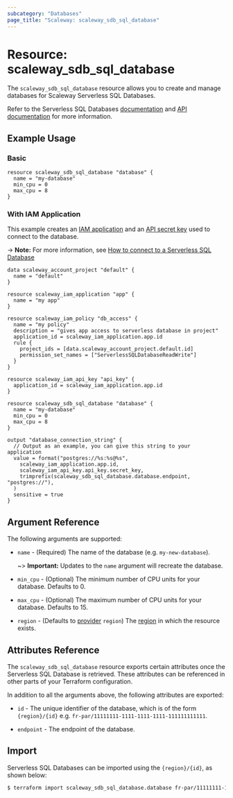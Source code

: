 ```yaml
---
subcategory: "Databases"
page_title: "Scaleway: scaleway_sdb_sql_database"
---
```


# Resource: scaleway_sdb_sql_database

The `scaleway_sdb_sql_database` resource allows you to create and manage databases for Scaleway Serverless SQL Databases.

Refer to the Serverless SQL Databases [documentation](https://www.scaleway.com/en/docs/serverless/sql-databases/) and [API documentation](https://www.scaleway.com/en/developers/api/serverless-databases/) for more information.

## Example Usage

### Basic

```hcl
resource scaleway_sdb_sql_database "database" {
  name = "my-database"
  min_cpu = 0
  max_cpu = 8
}
```

### With IAM Application

This example creates an [IAM application](https://www.scaleway.com/en/docs/identity-and-access-management/iam/concepts/#application) and an [API secret key](https://www.scaleway.com/en/docs/identity-and-access-management/iam/how-to/create-api-keys/) used to connect to the database.

-> **Note:** For more information, see [How to connect to a Serverless SQL Database](https://www.scaleway.com/en/docs/serverless/sql-databases/how-to/connect-to-a-database/)

```hcl
data scaleway_account_project "default" {
  name = "default"
}

resource scaleway_iam_application "app" {
  name = "my app"
}

resource scaleway_iam_policy "db_access" {
  name = "my policy"
  description = "gives app access to serverless database in project"
  application_id = scaleway_iam_application.app.id
  rule {
    project_ids = [data.scaleway_account_project.default.id]
    permission_set_names = ["ServerlessSQLDatabaseReadWrite"]
  }
}

resource scaleway_iam_api_key "api_key" {
  application_id = scaleway_iam_application.app.id
}

resource scaleway_sdb_sql_database "database" {
  name = "my-database"
  min_cpu = 0
  max_cpu = 8
}

output "database_connection_string" {
  // Output as an example, you can give this string to your application
  value = format("postgres://%s:%s@%s",
    scaleway_iam_application.app.id,
    scaleway_iam_api_key.api_key.secret_key,
    trimprefix(scaleway_sdb_sql_database.database.endpoint, "postgres://"),
  )
  sensitive = true
}
```

## Argument Reference

The following arguments are supported:

- `name` - (Required) The name of the database (e.g. `my-new-database`).

    ~> **Important:** Updates to the `name` argument will recreate the database.

- `min_cpu` - (Optional) The minimum number of CPU units for your database. Defaults to 0.
- `max_cpu` - (Optional) The maximum number of CPU units for your database. Defaults to 15.

- `region` - (Defaults to [provider](../index.md#region) `region`) The [region](../guides/regions_and_zones.md#regions) in which the resource exists.

## Attributes Reference

The `scaleway_sdb_sql_database` resource exports certain attributes once the Serverless SQL Database is retrieved. These attributes can be referenced in other parts of your Terraform configuration.

In addition to all the arguments above, the following attributes are exported:

- `id` - The unique identifier of the database, which is of the form `{region}/{id}` e.g. `fr-par/11111111-1111-1111-1111-111111111111`.

- `endpoint` - The endpoint of the database.

## Import

Serverless SQL Databases can be imported using the `{region}/{id}`, as shown below:

```bash
$ terraform import scaleway_sdb_sql_database.database fr-par/11111111-1111-1111-1111-111111111111
```
